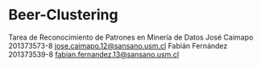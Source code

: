 # Beer-Clustering
Tarea de Reconocimiento de Patrones en Minería de Datos
José Caimapo 201373573-8 jose.caimapo.12@sansano.usm.cl
Fabián Fernández 201373539-8 fabian.fernandez.13@sansano.usm.cl
